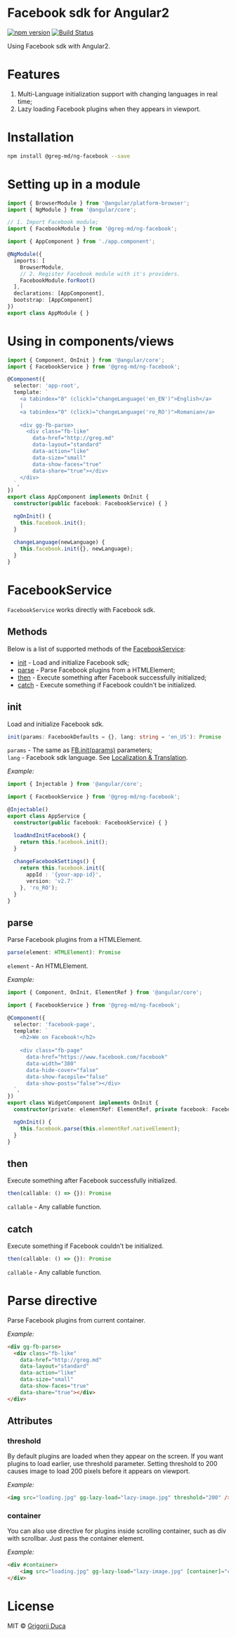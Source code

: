 # Facebook sdk for Angular2

[![npm version](https://badge.fury.io/js/%40greg-md%2Fng-facebook.svg)](https://badge.fury.io/js/%40greg-md%2Fng-facebook)
[![Build Status](https://travis-ci.org/greg-md/ng-facebook.svg?branch=master)](https://travis-ci.org/greg-md/ng-facebook)

Using Facebook sdk with Angular2.

# Features

1. Multi-Language initialization support with changing languages in real time;
2. Lazy loading Facebook plugins when they appears in viewport.

# Installation

```bash
npm install @greg-md/ng-facebook --save
```

# Setting up in a module

```typescript
import { BrowserModule } from '@angular/platform-browser';
import { NgModule } from '@angular/core';

// 1. Import Facebook module;
import { FacebookModule } from '@greg-md/ng-facebook';

import { AppComponent } from './app.component';

@NgModule({
  imports: [
    BrowserModule,
    // 2. Register Facebook module with it's providers.
    FacebookModule.forRoot()
  ],
  declarations: [AppComponent],
  bootstrap: [AppComponent]
})
export class AppModule { }
```

# Using in components/views

```typescript
import { Component, OnInit } from '@angular/core';
import { FacebookService } from '@greg-md/ng-facebook';

@Component({
  selector: 'app-root',
  template: `
    <a tabindex="0" (click)="changeLanguage('en_EN')">English</a>
    |
    <a tabindex="0" (click)="changeLanguage('ro_RO')">Romanian</a>
    
    <div gg-fb-parse>
      <div class="fb-like"
        data-href="http://greg.md"
        data-layout="standard"
        data-action="like"
        data-size="small"
        data-show-faces="true"
        data-share="true"></div>
    </div>
  `,
})
export class AppComponent implements OnInit {
  constructor(public facebook: FacebookService) { }

  ngOnInit() {
    this.facebook.init();
  }
  
  changeLanguage(newLanguage) {
    this.facebook.init({}, newLanguage);
  }
}
```

# FacebookService

`FacebookService` works directly with Facebook sdk.

## Methods

Below is a list of supported methods of the [FacebookService](#facebookservice):

* [init](#init) - Load and initialize Facebook sdk;
* [parse](#parse) - Parse Facebook plugins from a HTMLElement;
* [then](#then) - Execute something after Facebook successfully initialized;
* [catch](#catch) - Execute something if Facebook couldn't be initialized.

## init

Load and initialize Facebook sdk.

```typescript
init(params: FacebookDefaults = {}, lang: string = 'en_US'): Promise
```

`params` - The same as [FB.init(params)](https://developers.facebook.com/docs/javascript/reference/FB.init/v2.8) parameters;  
`lang` - Facebook sdk language. See [Localization & Translation](https://developers.facebook.com/docs/internationalization).

_Example:_

```typescript
import { Injectable } from '@angular/core';

import { FacebookService } from '@greg-md/ng-facebook';

@Injectable()
export class AppService {
  constructor(public facebook: FacebookService) { }

  loadAndInitFacebook() {
    return this.facebook.init();
  }
  
  changeFacebookSettings() {
    return this.facebook.init({
      appId : '{your-app-id}',
      version: 'v2.7'
    }, 'ro_RO');
  }
}
```

## parse

Parse Facebook plugins from a HTMLElement.

```typescript
parse(element: HTMLElement): Promise
```

`element` - An HTMLElement.

_Example:_

```typescript
import { Component, OnInit, ElementRef } from '@angular/core';

import { FacebookService } from '@greg-md/ng-facebook';

@Component({
  selector: 'facebook-page',
  template: `
    <h2>We on Facebook!</h2>
    
    <div class="fb-page" 
      data-href="https://www.facebook.com/facebook"
      data-width="380" 
      data-hide-cover="false"
      data-show-facepile="false" 
      data-show-posts="false"></div>
  `,
})
export class WidgetComponent implements OnInit {
  constructor(private: elementRef: ElementRef, private facebook: FacebookService) { }

  ngOnInit() {
    this.facebook.parse(this.elementRef.nativeElement);
  }
}
```

## then

Execute something after Facebook successfully initialized.

```typescript
then(callable: () => {}): Promise
```

`callable` - Any callable function.

## catch

Execute something if Facebook couldn't be initialized.

```typescript
then(callable: () => {}): Promise
```

`callable` - Any callable function.

# Parse directive

Parse Facebook plugins from current container.

_Example:_


```html
<div gg-fb-parse>
  <div class="fb-like"
    data-href="http://greg.md"
    data-layout="standard"
    data-action="like"
    data-size="small"
    data-show-faces="true"
    data-share="true"></div>
</div>
```

## Attributes

### threshold

By default plugins are loaded when they appear on the screen.
If you want plugins to load earlier, use threshold parameter.
Setting threshold to 200 causes image to load 200 pixels before it appears on viewport.

_Example:_

```html
<img src="loading.jpg" gg-lazy-load="lazy-image.jpg" threshold="200" />
```

### container

You can also use directive for plugins inside scrolling container,
such as div with scrollbar. Just pass the container element.

_Example:_

```html
<div #container>
    <img src="loading.jpg" gg-lazy-load="lazy-image.jpg" [container]="container" />
</div>
```

# License

MIT © [Grigorii Duca](http://greg.md)

